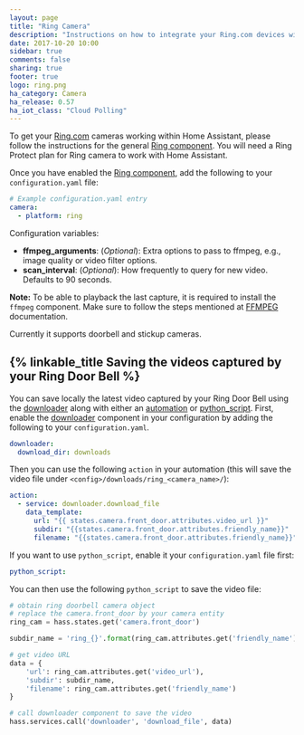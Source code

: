 ```yaml
---
layout: page
title: "Ring Camera"
description: "Instructions on how to integrate your Ring.com devices within Home Assistant."
date: 2017-10-20 10:00
sidebar: true
comments: false
sharing: true
footer: true
logo: ring.png
ha_category: Camera
ha_release: 0.57
ha_iot_class: "Cloud Polling"
---
```


To get your [Ring.com](https://ring.com/) cameras working within Home Assistant, please follow the instructions for the general [Ring component](/components/ring). You will need a Ring Protect plan for Ring camera to work with Home Assistant.

Once you have enabled the [Ring component](/components/ring), add the following to your `configuration.yaml` file:

```yaml
# Example configuration.yaml entry
camera:
  - platform: ring
```

Configuration variables:

- **ffmpeg_arguments**: (*Optional*): Extra options to pass to ffmpeg, e.g., image quality or video filter options.
- **scan_interval**: (*Optional*): How frequently to query for new video. Defaults to 90 seconds.

**Note:** To be able to playback the last capture, it is required to install the `ffmpeg` component. Make sure to follow the steps mentioned at [FFMPEG](https://home-assistant.io/components/ffmpeg/) documentation.

Currently it supports doorbell and stickup cameras.

## {% linkable_title Saving the videos captured by your Ring Door Bell %}

You can save locally the latest video captured by your Ring Door Bell using the [downloader](/components/downloader) along with either an [automation](/components/automation) or [python_script](/components/python_script). First, enable the [downloader](/components/downloader) component in your configuration by adding the following to your `configuration.yaml`.

```yaml
downloader:
  download_dir: downloads
```
Then you can use the following `action` in your automation (this will save the video file under `<config>/downloads/ring_<camera_name>/`):

```yaml
action:
  - service: downloader.download_file
    data_template:
      url: "{{ states.camera.front_door.attributes.video_url }}"
      subdir: "{{states.camera.front_door.attributes.friendly_name}}"
      filename: "{{states.camera.front_door.attributes.friendly_name}}"
```

If you want to use `python_script`, enable it your `configuration.yaml` file first:
```yaml
python_script:
```
You can then use the following `python_script` to save the video file:

```python
# obtain ring doorbell camera object
# replace the camera.front_door by your camera entity
ring_cam = hass.states.get('camera.front_door')

subdir_name = 'ring_{}'.format(ring_cam.attributes.get('friendly_name'))

# get video URL
data = {
    'url': ring_cam.attributes.get('video_url'),
    'subdir': subdir_name,
    'filename': ring_cam.attributes.get('friendly_name')
}

# call downloader component to save the video
hass.services.call('downloader', 'download_file', data)
```
